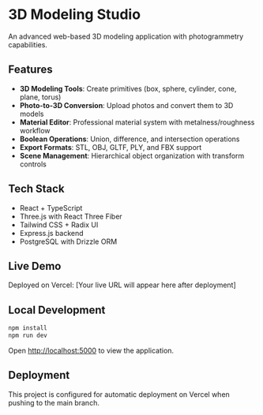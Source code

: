 # 3D Modeling Studio

An advanced web-based 3D modeling application with photogrammetry capabilities.

## Features

- **3D Modeling Tools**: Create primitives (box, sphere, cylinder, cone, plane, torus)
- **Photo-to-3D Conversion**: Upload photos and convert them to 3D models
- **Material Editor**: Professional material system with metalness/roughness workflow
- **Boolean Operations**: Union, difference, and intersection operations
- **Export Formats**: STL, OBJ, GLTF, PLY, and FBX support
- **Scene Management**: Hierarchical object organization with transform controls

## Tech Stack

- React + TypeScript
- Three.js with React Three Fiber
- Tailwind CSS + Radix UI
- Express.js backend
- PostgreSQL with Drizzle ORM

## Live Demo

Deployed on Vercel: [Your live URL will appear here after deployment]

## Local Development

```bash
npm install
npm run dev
```

Open [http://localhost:5000](http://localhost:5000) to view the application.

## Deployment

This project is configured for automatic deployment on Vercel when pushing to the main branch.
